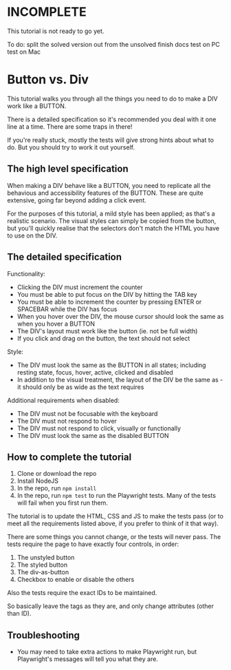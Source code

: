 
# INCOMPLETE

This tutorial is not ready to go yet.

To do:
split the solved version out from the unsolved
finish docs
test on PC
test on Mac

# Button vs. Div

This tutorial walks you through all the things you need to do to make a DIV work like a BUTTON.

There is a detailed specification so it's recommended you deal with it one line at a time. There are some traps in there!

If you're really stuck, mostly the tests will give strong hints about what to do. But you should try to work it out yourself.


## The high level specification

When making a DIV behave like a BUTTON, you need to replicate all the behavious and accessibility features of the BUTTON. These are quite extensive, going far beyond adding a click event.

For the purposes of this tutorial, a mild style has been applied; as that's a realistic scenario. The visual styles can simply be copied from the button, but you'll quickly realise that the selectors don't match the HTML you have to use on the DIV.

## The detailed specification

Functionality:

* Clicking the DIV must increment the counter
* You must be able to put focus on the DIV by hitting the TAB key
* You must be able to increment the counter by pressing ENTER or SPACEBAR while the DIV has focus
* When you hover over the DIV, the mouse cursor should look the same as when you hover a BUTTON
* The DIV's layout must work like the button (ie. not be full width)
* If you click and drag on the button, the text should not select

Style:

* The DIV must look the same as the BUTTON in all states; including resting state, focus, hover, active, clicked and disabled
* In addition to the visual treatment, the layout of the DIV be the same as - it should only be as wide as the text requires

Additional requirements when disabled:

* The DIV must not be focusable with the keyboard
* The DIV must not respond to hover
* The DIV must not respond to click, visually or functionally
* The DIV must look the same as the disabled BUTTON

## How to complete the tutorial

1. Clone or download the repo
2. Install NodeJS
3. In the repo, run `npm install`
4. In the repo, run `npm test` to run the Playwright tests. Many of the tests will fail when you first run them.

The tutorial is to update the HTML, CSS and JS to make the tests pass (or to meet all the requirements listed above, if you prefer to think of it that way).

There are some things you cannot change, or the tests will never pass. The tests require the page to have exactly four controls, in order:

1. The unstyled button
2. The styled button
3. The div-as-button
4. Checkbox to enable or disable the others

Also the tests require the exact IDs to be maintained. 

So basically leave the tags as they are, and only change attributes (other than ID).

## Troubleshooting

* You may need to take extra actions to make Playwright run, but Playwright's messages will tell you what they are.
